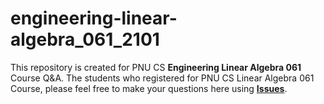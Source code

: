 # engineering-linear-algebra_061_2101
This repository is created for PNU CS **Engineering Linear Algebra 061** Course Q&amp;A. 
The students who registered for PNU CS Linear Algebra 061 Course, 
please feel free to make your questions here using [**Issues**](https://github.com/dengbuqi/linear-algebra_061_2101/issues).
